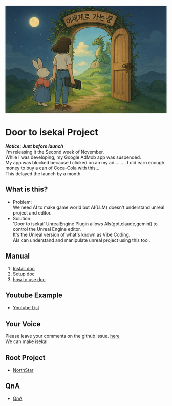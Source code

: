 ![](docs/images/Door_0.png)
# Door to isekai Project

***Notice: Just before launch***  
I'm releasing it the Second week of November.  
While I was developing, my Google AdMob app was suspended.  
My app was blocked because I clicked on an my ad.........   I did earn enough money to buy a can of Coca-Cola with this...   
This delayed the launch by a month.  

## What is this?
- Problem:  
  We need AI to make game world but AI(LLM) doesn't understand unreal project and editor.  
- Solution:  
  'Door to isekai' UnrealEngine Plugin allows AIs(gpt,claude,gemini) to control the Unreal Engine editor.  
  It's the Unreal version of what's known as Vibe Coding.  
  AIs can understand and manipulate unreal project using this tool.  

## Manual  
 1. [Install doc](docs/install/install.md)
 2. [Setup doc](https://github.com/LSG7/UnrealEngine_AI_Bridge/blob/main/docs/setup/setup.md)   
 3. [how to use doc](docs/howtouse/howtouse.md)

## Youtube Example
- [Youtube List](https://github.com/LSG7/UnrealEngine_AI_Bridge/blob/main/docs/youtube/youtube.md)

## Your Voice  
Please leave your comments on the github issue. [here](https://github.com/LSG7/UnrealEngine_AI_Bridge/issues)  
We can make isekai

## Root Project  
- [NorthStar](https://github.com/LSG7/NorthStar)  

## QnA  
- [QnA](https://github.com/LSG7/UnrealEngine_AI_Bridge/blob/main/docs/QnA/QnA.md)
